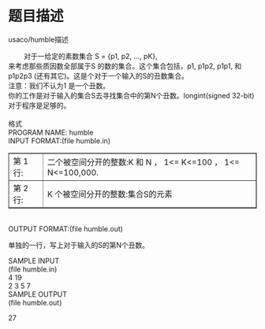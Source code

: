 # 题目描述


<div>
<div>
<p>
usaco/humble描述
</p>
<div>
<div>
<div>
        对于一给定的素数集合 S = {p1, p2, ..., pK}, <br/>
来考虑那些质因数全部属于S 的数的集合。这个集合包括，p1, p1p2, p1p1, 和 p1p2p3 (还有其它)。这是个对于一个输入的S的丑数集合。<br/>
注意：我们不认为1 是一个丑数。<br/>
你的工作是对于输入的集合S去寻找集合中的第N个丑数。longint(signed 32-bit)对于程序是足够的。
</div>
<div>
 
</div>
<div>
</div>
<div>
格式
</div>
<div>
PROGRAM NAME: humble
</div>
<div>
INPUT FORMAT:(file humble.in)
</div>
<div>
</div>
<div>
<table border="1">
<tbody>
<tr>
<td>
第 1 行:
</td>
<td>
二个被空间分开的整数:K 和 N ， 1&lt;= K&lt;=100 ， 1&lt;= N&lt;=100,000.
</td>
</tr>
<tr>
<td>
第 2 行: 
</td>
<td>
K 个被空间分开的整数:集合S的元素
</td>
</tr>
</tbody>
</table>
 
</div>
<div>
OUTPUT FORMAT:(file humble.out)
</div>
<div>
<p>
单独的一行，写上对于输入的S的第N个丑数。
</p>
</div>
<div>
SAMPLE INPUT
<div>
(file humble.in)
</div>
</div>
<div>
4 19<br/>
2 3 5 7 
</div>
<div>
SAMPLE OUTPUT
<div>
(file humble.out)
</div>
</div>
<div>
<p>
27
</p>
</div>
</div>
</div>
<p>
 
</p>
</div>
</div>
